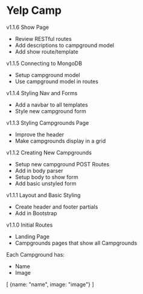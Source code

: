 # Yelp Camp

v1.1.6 Show Page
* Review RESTful routes
* Add descriptions to campground model
* Add show route/template

v1.1.5 Connecting to MongoDB
* Setup campground model
* Use campground model in routes

v1.1.4 Styling Nav and Forms
* Add a navbar to all templates
* Style new campground form

v1.1.3 Styling Campgrounds Page
* Improve the header
* Make campgrounds display in a grid

v1.1.2 Creating New Campgrounds

* Setup new campground POST Routes
* Add in body parser
* Setup body to show form
* Add basic unstyled form

v1.1.1 Layout and Basic Styling

* Create header and footer partials
* Add in Bootstrap

v1.1.0 Initial Routes

* Landing Page
* Campgrounds pages that show all Campgrounds

Each Campground has:

  *   Name
  *   Image

[
  {name: "name", image: "image"}
]

